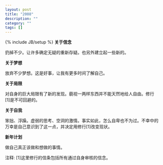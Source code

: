 ```yaml
---
layout: post
title: "2008"
description: ""
category: ""
tags: []
---
```

{% include JB/setup %}
**关于信念**

扔掉不少。让许多确定无疑的重新存疑。也另外建立起一些新的。

**关于梦想**

放弃不少梦想。这是好事，让我有更多时间了解自己。

**关于局限**

对自身的巨大局限有了新的发现。藐视一两样东西并不能天然地给人自由。修行[1]是不可回避的。

**关于自我**

笨拙、浮躁。虚弱的思考、空洞的激情。事实如此，怎么自卑也不为过。不幸中的万幸是自己意识到了这一点，并决定用修行[1]改变现状。

**新年计划**

做自己真正该做和想做的事情。

注释:
[1]这里修行的信条包括所有通过自身审核的信念。